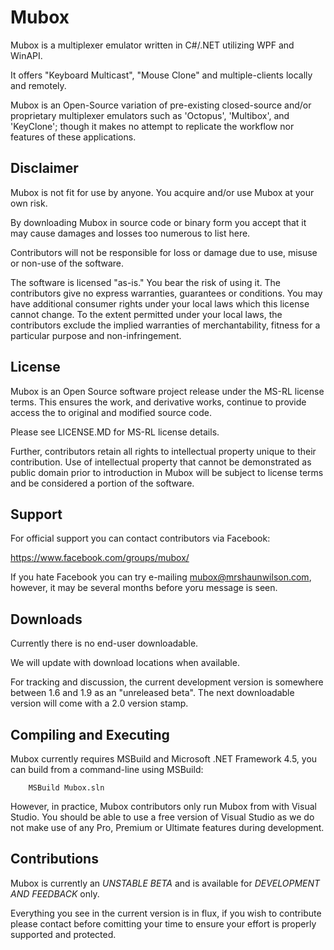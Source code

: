 # Mubox

Mubox is a multiplexer emulator written in C#/.NET utilizing WPF and WinAPI. 

It offers "Keyboard Multicast", "Mouse Clone" and multiple-clients locally and remotely. 

Mubox is an Open-Source variation of pre-existing closed-source and/or proprietary multiplexer emulators such as 'Octopus', 'Multibox', and 'KeyClone'; though it makes no attempt to replicate the workflow nor features of these applications.


## Disclaimer

Mubox is not fit for use by anyone. You acquire and/or use Mubox at your own risk. 

By downloading Mubox in source code or binary form you accept that it may cause damages and losses too numerous to list here.

Contributors will not be responsible for loss or damage due to use, misuse or non-use of the software.

The software is licensed "as-is." You bear the risk of using it. The contributors give no express warranties, guarantees or conditions. You may have additional consumer rights under your local laws which this license cannot change. To the extent permitted under your local laws, the contributors exclude the implied warranties of merchantability, fitness for a particular purpose and non-infringement.


## License

Mubox is an Open Source software project release under the MS-RL license terms. This ensures the work, and derivative works, continue to provide access the to original and modified source code.

Please see LICENSE.MD for MS-RL license details.

Further, contributors retain all rights to intellectual property unique to their contribution. Use of intellectual property that cannot be demonstrated as public domain prior to introduction in Mubox will be subject to license terms and be considered a portion of the software.


## Support

For official support you can contact contributors via Facebook:

https://www.facebook.com/groups/mubox/

If you hate Facebook you can try e-mailing mubox@mrshaunwilson.com, however, it may be several months before yoru message is seen.


## Downloads

Currently there is no end-user downloadable. 

We will update with download locations when available.

For tracking and discussion, the current development version is somewhere between 1.6 and 1.9 as an "unreleased beta". The next downloadable version will come with a 2.0 version stamp.


## Compiling and Executing

Mubox currently requires MSBuild and Microsoft .NET Framework 4.5, you can build from a command-line using MSBuild:

		MSBuild Mubox.sln

However, in practice, Mubox contributors only run Mubox from with Visual Studio. You should be able to use a free version of Visual Studio as we do not make use of any Pro, Premium or Ultimate features during development.


## Contributions

Mubox is currently an *UNSTABLE BETA* and is available for *DEVELOPMENT AND FEEDBACK* only.

Everything you see in the current version is in flux, if you wish to contribute please contact before comitting your time to ensure your effort is properly supported and protected.

